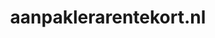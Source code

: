 ---
layout: post
title:  "aanpaklerarentekort.nl"
internal_url:  "/dutchgov/aanpaklerarentekort.nl.html"
subdomains_count: 4
all_subdomains_count: 11
urls_count: 4
ssl_rank: 100
http_rank: 70
url_link: /data/aanpaklerarentekort.nl/urls.txt
all_subdomains_link: /data/aanpaklerarentekort.nl/all_subdomains.txt
subdomains_link: /data/aanpaklerarentekort.nl/subdomains.txt
categories: dutchgov
---